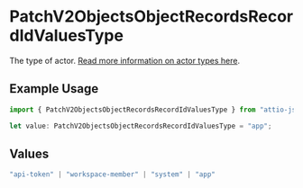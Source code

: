 # PatchV2ObjectsObjectRecordsRecordIdValuesType

The type of actor. [Read more information on actor types here](/docs/actors).

## Example Usage

```typescript
import { PatchV2ObjectsObjectRecordsRecordIdValuesType } from "attio-js/models/operations";

let value: PatchV2ObjectsObjectRecordsRecordIdValuesType = "app";
```

## Values

```typescript
"api-token" | "workspace-member" | "system" | "app"
```